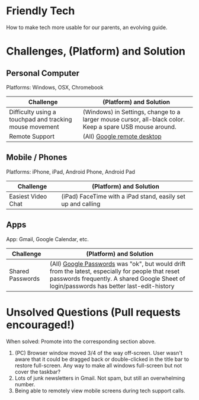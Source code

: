 # Friendly Tech

How to make tech more usable for our parents, an evolving guide.

# Challenges, (Platform) and Solution

## Personal Computer
Platforms: Windows, OSX, Chromebook

| Challenge | (Platform) and Solution |
| -- | -- |
| Difficulty using a touchpad and tracking mouse movement | (Windows) in Settings, change to a larger mouse cursor, all-black color. Keep a spare USB mouse around. |
| Remote Support | (All) [Google remote desktop](https://remotedesktop.google.com/) |

## Mobile / Phones
Platforms: iPhone, iPad, Android Phone, Android Pad

| Challenge | (Platform) and Solution |
| -- | -- |
| Easiest Video Chat | (iPad) FaceTime with a iPad stand, easily set up and calling |

## Apps
App: Gmail, Google Calendar, etc.

| Challenge | (Platform) and Solution |
| -- | -- |
| Shared Passwords | (All) [Google Passwords](https://passwords.google.com) was "ok", but would drift from the latest, especially for people that reset passwords frequently.  A shared Google Sheet of login/passwords has better last-edit-history |

# Unsolved Questions (Pull requests encouraged!)
When solved: Promote into the corresponding section above.

1. (PC) Browser window moved 3/4 of the way off-screen.  User wasn't aware that it could be dragged back or double-clicked in the title bar to restore full-screen.  Any way to make all windows full-screen but not cover the taskbar?
1. Lots of junk newsletters in Gmail.  Not spam, but still an overwhelming number.
1. Being able to remotely view mobile screens during tech support calls.
